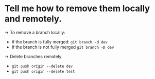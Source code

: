 # Tell me how to remove them locally and remotely.
-> To remove a branch locally:
- if the branch is fully merged:
  ` git branch -d dev `
- if the branch is not fully merged
  ` git branch -D dev `
  
-> Delete branches remotely
- `git push origin --delete dev`
- `git push origin --delete test`
